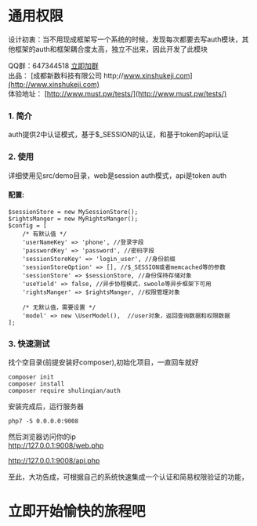 # 通用权限
设计初衷：当不用现成框架写一个系统的时候，发现每次都要去写auth模块，其他框架的auth和框架耦合度太高，独立不出来，因此开发了此模块

QQ群：647344518   [立即加群](http://shang.qq.com/wpa/qunwpa?idkey=83a58116f995c9f83af6dc2b4ea372e38397349c8f1973d8c9827e4ae4d9f50e)      
出品： [成都新数科技有限公司 http;//www.xinshukeji.com](http;//www.xinshukeji.com)    
体验地址： [http://www.must.pw/tests/](http://www.must.pw/tests/) 

### 1. 简介   
auth提供2中认证模式，基于$_SESSION的认证，和基于token的api认证

### 2. 使用
详细使用见src/demo目录，web是session auth模式，api是token auth

#### 配置:
```
$sessionStore = new MySessionStore();
$rightsManger = new MyRightsManger();
$config = [
    /* 有默认值 */
    'userNameKey' => 'phone', //登录字段
    'passwordKey' => 'password', //密码字段
    'sessionStoreKey' => 'login_user', //身份前缀
    'sessionStoreOption' => [], //$_SESSION或者memcached等的参数
    'sessionStore' => $sessionStore, //身份保持存储对象
    'useYield' => false, //异步协程模式，swoole等异步框架下可用
    'rightsManger' => $rightsManger, //权限管理对象
    
    /* 无默认值，需要设置 */
    'model' => new \UserModel(),  //user对象，返回查询数据和权限数据
];
```

### 3. 快速测试
找个空目录(前提安装好composer),初始化项目，一直回车就好
```
composer init
composer install
composer require shulinqian/auth
```

安装完成后，运行服务器
```
php7 -S 0.0.0.0:9008
```
然后浏览器访问你的ip  
http://127.0.0.1:9008/web.php

http://127.0.0.1:9008/api.php

至此，大功告成，可根据自己的系统快速集成一个认证和简易权限验证的功能，

# 立即开始愉快的旅程吧